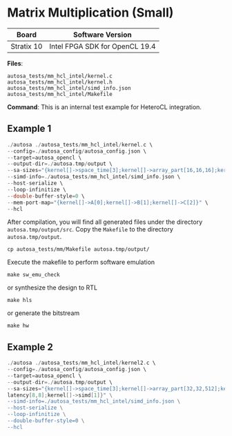 # Matrix Multiplication (Small)

Board        | Software Version
-------------|-----------------
Stratix 10 | Intel FPGA SDK for OpenCL 19.4

__Files__:
```
autosa_tests/mm_hcl_intel/kernel.c
autosa_tests/mm_hcl_intel/kernel.h
autosa_tests/mm_hcl_intel/simd_info.json
autosa_tests/mm_hcl_intel/Makefile
```

__Command__:
This is an internal test example for HeteroCL integration.

## Example 1

```c
./autosa ./autosa_tests/mm_hcl_intel/kernel.c \
--config=./autosa_config/autosa_config.json \
--target=autosa_opencl \
--output-dir=./autosa.tmp/output \
--sa-sizes="{kernel[]->space_time[3];kernel[]->array_part[16,16,16];kernel[]->latency[8,8];kernel[]->simd[2]}" \
--simd-info=./autosa_tests/mm_hcl_intel/simd_info.json \
--host-serialize \
--loop-infinitize \
--double-buffer-style=0 \
--mem-port-map="{kernel[]->A[0];kernel[]->B[1];kernel[]->C[2]}" \
--hcl
```

After compilation, you will find all generated files under the directory `autosa.tmp/output/src`. Copy the `Makefile` to the directory `autosa.tmp/output`.

```
cp autosa_tests/mm/Makefile autosa.tmp/output/
```

Execute the makefile to perform software emulation
```
make sw_emu_check
```
or synthesize the design to RTL
```
make hls
```
or generate the bitstream
```
make hw
```

## Example 2

```c
./autosa ./autosa_tests/mm_hcl_intel/kernel2.c \
--config=./autosa_config/autosa_config.json \
--target=autosa_opencl \
--output-dir=./autosa.tmp/output \
--sa-sizes="{kernel[]->space_time[3];kernel[]->array_part[32,32,512];kernel[]->
latency[8,8];kernel[]->simd[1]}" \
--simd-info=./autosa_tests/mm_hcl_intel/simd_info.json \
--host-serialize \
--loop-infinitize \
--double-buffer-style=0 \
--hcl
```
